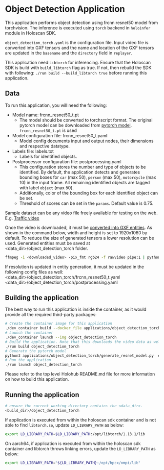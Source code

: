 # Object Detection Application

This application performs object detection using frcnn resnet50 model from torchvision.
The inference is executed using `torch` backend in `holoinfer` module in Holoscan SDK.

`object_detection_torch.yaml` is the configuration file. Input video file is converted into GXF tensors and the name and location of the GXF tensors are updated in the `basename` and the `directory` field in `replayer`.

This application need `Libtorch` for inferencing. Ensure that the Holoscan SDK is build with `build_libtorch` flag as true. If not, then rebuild the SDK with following: `./run build --build_libtorch true` before running this application.

## Data

To run this application, you will need the following:

- Model name: frcnn_resnet50_t.pt
    - The model should be converted to torchscript format.  The original pytorch model can be downloaded from [pytorch model](https://pytorch.org/vision/main/models/generated/torchvision.models.detection.fasterrcnn_resnet50_fpn.html). `frcnn_resnet50_t.pt` is used
- Model configuration file: frcnn_resnet50_t.yaml
    - Model config documents input and output nodes, their dimensions and respective datatype.
- Labels file: labels.txt
    - Labels for identified objects.
- Postprocessor configuration file: postprocessing.yaml
    - This configuration stores the number and type of objects to be identified. By default, the application detects and generates bounding boxes for `car` (max 50), `person` (max 50), `motorcycle` (max 10) in the input frame. All remaining identified objects are tagged with label `object` (max 50).
    - Additionally, color of the bounding box for each identified object can be set.
    - Threshold of scores can be set in the `params`. Default value is 0.75.

Sample dataset can be any video file freely available for testing on the web. E.g. [Traffic video](https://www.pexels.com/video/cars-on-highway-854671/)

Once the video is downloaded, it must be [converted into GXF entities](https://github.com/nvidia-holoscan/holoscan-sdk/tree/main/scripts#usage). As shown in the command below, width and height is set to 1920x1080 by default. To reduce the size of generated tensors a lower resolution can be used. Generated entities must be saved at <data_dir>/object_detection_torch folder.

```bash
ffmpeg -i <downloaded_video> -pix_fmt rgb24 -f rawvideo pipe:1 | python utilities/convert_video_to_gxf_entities.py --width 1920 --height 1080 --channels 3 --framerate 30
```

If resolution is updated in entity generation, it must be updated in the following config files as well:
<data_dir>/object_detection_torch/frcnn_resnet50_t.yaml
<data_dir>/object_detection_torch/postprocessing.yaml

## Building the application

The best way to run this application is inside the container, as it would provide all the required third-party packages:

```bash
# Create the container image for this application
./dev_container build --docker_file applications/object_detection_torch/Dockerfile --img object_detection_torch
# Launch the container
./dev_container launch --img object_detection_torch
# Build the application. Note that this downloads the video data as well
./run build object_detection_torch
# Generate the pytorch model
python3 applications/object_detection_torch/generate_resnet_model.py  data/object_detection_torch/frcnn_resnet50_t.pt
# Run the application
./run launch object_detection_torch
```

Please refer to the top level Holohub README.md file for more information on how to build this application.

## Running the application

```bash
# ensure the current working directory contains the <data_dir>.
<build_dir>/object_detection_torch
```

If application is executed from within the holoscan sdk container and is not able to find `libtorch.so`, update `LD_LIBRARY_PATH` as below:

```bash
export LD_LIBRARY_PATH=$LD_LIBRARY_PATH:/opt/libtorch/1.13.1/lib
```

On aarch64, if application is executed from within the holoscan sdk container and libtorch throws linking errors, update the `LD_LIBRARY_PATH` as below:

```bash
export LD_LIBRARY_PATH="${LD_LIBRARY_PATH}:/opt/hpcx/ompi/lib"
```
